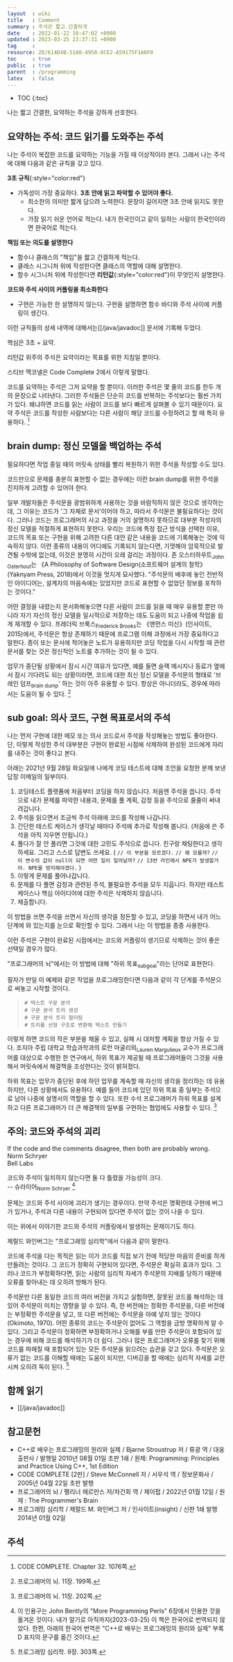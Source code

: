```yaml
---
layout  : wiki
title   : Comment
summary : 주석은 짧고 간결하게
date    : 2022-01-22 10:47:02 +0900
updated : 2023-03-25 23:37:31 +0900
tag     : 
resource: 2D/614D4B-51A0-4958-8CE2-A59175F1A0F0
toc     : true
public  : true
parent  : /programming
latex   : false
---
```

* TOC
{:toc}

나는 짧고 간결한, 요약하는 주석을 강하게 선호한다.

## 요약하는 주석: 코드 읽기를 도와주는 주석

나는 주석이 복잡한 코드를 요약하는 기능을 가질 때 이상적이라 본다.
그래서 나는 주석에 대해 다음과 같은 규칙을 갖고 있다.

**3초 규칙**{:style="color:red"}

- 가독성이 가장 중요하다. **3초 안에 읽고 파악할 수 있어야 좋다.**
    - 최소한의 의미만 짧게 담으려 노력한다. 문장이 길어지면 3초 안에 읽지도 못한다.
    - 가장 읽기 쉬운 언어로 적는다. 내가 한국인이고 같이 일하는 사람이 한국인이라면 한국어로 적는다.

**책임 또는 의도를 설명한다**

- 함수나 클래스의 "책임"을 짧고 간결하게 적는다.
- 클래스 시그니처 위에 작성한다면 클래스의 역할에 대해 설명한다.
- 함수 시그니처 위에 작성한다면 **리턴값**{:style="color:red"}이 무엇인지 설명한다.

**코드와 주석 사이의 커플링을 최소화한다**

- 구현은 가능한 한 설명하지 않는다. 구현을 설명하면 함수 바디와 주석 사이에 커플링이 생긴다.

이런 규칙들의 상세 내역에 대해서는[[/java/javadoc]] 문서에 기록해 두었다.

핵심은 3초 + 요약.

리턴값 위주의 주석은 요약이라는 목표를 위한 지침일 뿐이다.

스티브 맥코넬은 Code Complete 2에서 이렇게 말했다.

>
코드를 요약하는 주석은 그저 요약을 할 뿐이다.
이러한 주석은 몇 줄의 코드를 한두 개의 문장으로 나타낸다.
그러한 주석들은 단순히 코드를 반복하는 주석보다는 훨씬 가치가 있다.
왜냐하면 코드를 읽는 사람이 코드를 보다 빠르게 살펴볼 수 있기 때문이다.
요약 주석은 코드를 작성한 사람보다는 다른 사람이 해당 코드를 수정하려고 할 때 특히 유용하다.
[^compl-1076]

## brain dump: 정신 모델을 백업하는 주석

필요하다면 작업 중일 때의 머릿속 상태를 빨리 복원하기 위한 주석을 작성할 수도 있다.

코드만으로 문제를 충분히 표현할 수 없는 경우에는 이런 brain dump를 위한 주석을 진지하게 고려할 수 있어야 한다.

>
일부 개발자들은 주석문을 광범위하게 사용하는 것을 바람직하지 않은 것으로 생각하는데,
그 이유는 코드가 '그 자체로 문서'이어야 하고, 따라서 주석문은 불필요하다는 것이다.
그러나 코드는 프로그래머의 사고 과정을 거의 설명하지 못하므로 대부분 작성자의 정신 모델을 적절하게 표현하지 못한다.
우리는 코드에 특정 접근 방식을 선택한 이유, 코드의 목표 또는 구현을 위해 고려한 다른 대안 같은 내용을 코드에 기록해놓는 것에 익숙하지 않다.
이런 종류의 내용이 어디에도 기록되지 않는다면, 기껏해야 암묵적으로 발견될 수밖에 없는데, 이것은 분명히 시간이 오래 걸리는 과정이다.
존 오스터하우트<sub>John Osterhout</sub>는 《A Philosophy of Software Design(소프트웨어 설계의 철학》 (Yaknyam Press, 2018)에서 이것을 멋지게 묘사했다.
"주석문의 배후에 놓인 전반적인 아이디어는, 설계자의 마음속에는 있었지만 코드로 표현할 수 없었던 정보를 포착하는 것이다."
>
어떤 결정을 내렸는지 문서화해놓으면 다른 사람이 코드를 읽을 때 매우 유용할 뿐만 아니라 자기 자신의 정신 모델을 일시적으로 저장하는 데도 도움이 되고 나중에 작업을 쉽게 재개할 수 있다.
프레더릭 브룩스<sub>Frederick Brooks</sub>는 《맨먼스 미신》(인사이트, 2015)에서, 주석문은 항상 존재하기 때문에 프로그램 이해 과정에서 가장 중요하다고 말한다.
종이 또는 문서에 적어놓은 노트가 유용하지만 코딩 작업을 다시 시작할 때 관련 문서를 찾는 것은 정신적인 노트를 추가하는 것이 될 수 있다.
>
업무가 중단될 상황에서 잠시 시간 여유가 있다면, 예를 들면 슬랙 메시지나 동료가 옆에서 잠시 기다려도 되는 상황이라면,
코드에 대한 최신 정신 모델을 주석문의 형태로 '브레인 덤프<sub>brain dump</sub>' 하는 것이 아주 유용할 수 있다.
항상은 아니더라도, 경우에 따라서는 도움이 될 수 있다.
[^brain-199]

## sub goal: 의사 코드, 구현 목표로서의 주석

나는 먼저 구현에 대한 메모 또는 의사 코드로서 주석을 작성해놓는 방법도 좋아한다.
단, 이렇게 작성한 주석 대부분은 구현이 완료된 시점에 삭제하여 완성된 코드에게 자리를 내주는 것이 좋다고 본다.

아래는 2021년 9월 28일 화요일에 나에게 코딩 테스트에 대해 조언을 요청한 분께 보낸 답장 이메일의 일부이다.

>
1. 코딩테스트 플랫폼에 처음부터 코딩을 하지 않습니다. 처음엔 주석을 씁니다. 주석으로 내가 문제를 파악한 내용과, 문제를 풀 계획, 감정 등을 주석으로 줄줄이 써내려갑니다.
2. 주석을 읽으면서 조금씩 주석 아래에 코드를 작성해 나갑니다.
3. 간단한 테스트 케이스가 생각날 때마다 주석에 추가로 작성해 봅니다. (처음에 쓴 주석을 아직 지우면 안됩니다.)
4. 풀다가 잘 안 풀리면 그것에 대한 고민도 주석으로 씁니다. 친구랑 채팅한다고 생각하세요. 그리고 스스로 답변도 쓰세요. ( `// 이 부분을 모르겠다.` `// 왜 모를까?` `// 이 변수의 값이 null이 되면 어떤 일이 일어날까?` `// 13번 라인에서 NPE가 발생할거야. NPE를 방지해야겠다.` )
5. 이렇게 문제를 풀어나갑니다.
6. 문제를 다 풀면 감정과 관련된 주석, 불필요한 주석을 모두 지웁니다. 하지만 테스트 케이스나 핵심 아이디어에 대한 주석은 삭제하지 않습니다.
7. 제출합니다.

이 방법을 쓰면 주석을 쓰면서 자신의 생각을 정돈할 수 있고, 코딩을 하면서 내가 어느 단계에 와 있는지를 눈으로 확인할 수 있다. 그래서 나는 이 방법을 종종 사용한다.

이런 주석은 구현이 완료된 시점에서는 코드와 커플링이 생기므로 삭제하는 것이 좋은 선택일 경우가 많다.

"프로그래머의 뇌"에서는 이 방법에 대해 "하위 목표<sub>subgoal</sub>"라는 단어로 표현한다.

>
필자가 만일 이 예제와 같은 작업을 프로그래밍한다면 다음과 같이 각 단게를 주석문으로 써놓고 시작할 것이다.
> ```
> # 텍스트 구문 분석
> # 구문 분석 트리 생성
> # 구문 분석 트리 필터링
> # 트리를 선형 구조로 변환해 텍스트 만들기
> ```
>
이렇게 하면 코드의 작은 부분을 채울 수 있고, 실패 시 대처할 계획을 항상 가질 수 있다.
조지아 주립 대학교 학습과학과의 로런 마굴리외<sub>Lauren Margulieux</sub> 교수가 프로그래머를 대상으로 수행한 한 연구에서,
하위 목표가 제공될 때 프로그래머들이 그것을 사용해서 머릿속에서 해결책을 조성한다는 것이 밝혀졌다.
>
하위 목표는 업무가 중단된 후에 하던 업무를 계속할 때 자신의 생각을 정리하는 데 유용하지만, 다른 상황에서도 유용하다.
예를 들어 코드에 있던 하위 목표 중 일부는 주석으로 남아 나중에 설명서의 역할을 할 수 있다.
또한 수석 프로그래머가 하위 목표를 설계하고 다른 프로그래머가 더 큰 해결책의 일부를 구현하는 협업에도 사용할 수 있다.
[^brain-202]

## 주의: 코드와 주석의 괴리

>
If the code and the comments disagree, then both are probably wrong.  
Norm Schryer  
Bell Labs
>
코드와 주석이 일치하지 않는다면 둘 다 틀렸을 가능성이 크다.  
-- 슈라이어<sub>Norm Schryer</sub>
[^schryer]

문제는 코드와 주석 사이에 괴리가 생기는 경우이다.
만약 주석은 명확한데 구현에 버그가 있거나, 주석과 다른 내용이 구현되어 있다면 주석이 없는 것이 나을 수 있다.

이는 위에서 이야기한 코드와 주석의 커플링에서 발생하는 문제이기도 하다.

제랄드 와인버그는 "프로그래밍 심리학"에서 다음과 같이 말한다.

>
코드에 주석을 다는 목적은 읽는 이가 코드를 직접 보기 전에 적당한 마음의 준비를 하게 만들려는 것이다.
그 코드가 정확히 구현되어 있다면, 주석문은 확실히 효과가 있다.
그러나 코드가 부정확하다면, 읽는 사람의 심리적 자세가 주석문의 지배를 당하기 때문에 오류를 찾아내는 데 오히려 방해가 된다.
>
주석문만 다른 동일한 코드의 여러 버전을 가지고 실험하면, 잘못된 코드를 해석하는 데 있어 주석문이 미치는 영향을 알 수 있다.
즉, 한 버전에는 정확한 주석문을, 다른 버전에는 부정확한 주석문을 넣고, 또 다른 버전에는 주석문을 아예 넣지 않는 것이다(Okimoto, 1970).
어떤 종류의 코드는 주석문이 없어도 그 역할을 금방 명확하게 알 수 있다.
그리고 주석문이 정확하면 부정확하거나 오해를 부를 만한 주석문이 포함되어 있는 경우에 비해 코드를 해석하기가 더 쉽다.
그러나 많은 프로그래머가 오류를 찾기 위해 코드를 파헤칠 때 포함되어 있는 모든 주석문을 읽으려는 습관을 갖고 있다.
주석문은 오류가 없는 코드를 이해할 때에는 도움이 되지만, 디버깅을 할 때에는 심리적 자세를 교란시켜 오히려 독이 된다.
[^psy-303]


## 함께 읽기

- [[/java/javadoc]]

## 참고문헌

- C++로 배우는 프로그래밍의 원리와 실제 / Bjarne Stroustrup 저 / 류광 역 / 대웅출판사 / 발행일 2010년 08월 01일 초판 1쇄 / 원제: Programming: Principles and Practice Using C++, 1st Edition
- CODE COMPLETE [2판] / Steve McConnell 저 / 서우석 역 / 정보문화사 / 2005년 04월 22일 초판 발행
- 프로그래머의 뇌 / 펠리너 헤르만스 저/차건회 역 / 제이펍 / 2022년 01월 12일 / 원제 : The Programmer's Brain
- 프로그래밍 심리학 / 제럴드 M. 와인버그 저 / 인사이트(insight) / 신판 1쇄 발행 2014년 01월 02일

## 주석

[^brain-199]: 프로그래머의 뇌. 11장. 199쪽.
[^brain-202]: 프로그래머의 뇌. 11장. 202쪽.
[^psy-303]: 프로그래밍 심리학. 9장. 303쪽.
[^compl-1076]: CODE COMPLETE. Chapter 32. 1076쪽.
[^schryer]: 이 인용구는 John Bently의 "More Programming Perls" 6장에서 인용한 것을 옮겨온 것이다. 내가 알기로 아직까지(2023-03-25) 이 책은 한국어로 번역되지 않았다. 한편, 아래의 한국어 번역은 "C++로 배우는 프로그래밍의 원리와 실제" 부록 D 표지의 문구를 옮긴 것이다.
